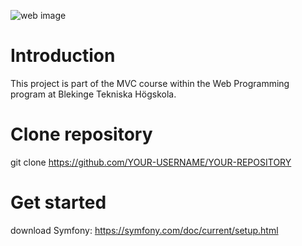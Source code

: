 ![web image](.img/webb.png)

# Introduction

This project is part of the MVC course within the Web Programming program at Blekinge Tekniska Högskola. 

# Clone repository 

git clone https://github.com/YOUR-USERNAME/YOUR-REPOSITORY

# Get started

download Symfony: https://symfony.com/doc/current/setup.html 
